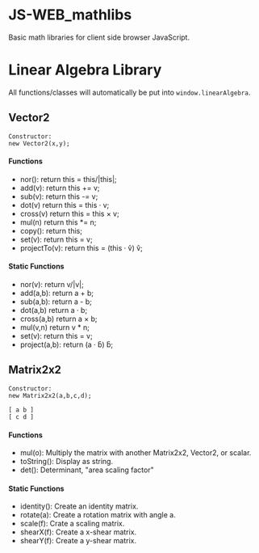 # JS-WEB_mathlibs
Basic math libraries for client side browser JavaScript.

# Linear Algebra Library

All functions/classes will automatically be put into `window.linearAlgebra`.

## Vector2

```
Constructor:
new Vector2(x,y);
```

#### Functions
- nor(): return this = this/|this|;
- add(v): return this += v;
- sub(v): return this -= v;
- dot(v) return this = this · v;
- cross(v) return this = this × v;
- mul(n) return this *= n;
- copy(): return this;
- set(v):  return this = v;
- projectTo(v): return this = (this · v̂) v̂;
#### Static Functions
- nor(v): return v/|v|;
- add(a,b): return a + b;
- sub(a,b): return a - b;
- dot(a,b) return a · b;
- cross(a,b) return a × b;
- mul(v,n) return v * n;
- set(v):  return this = v;
- project(a,b): return (a · b̂) b̂;

## Matrix2x2
 
```
Constructor:
new Matrix2x2(a,b,c,d);

[ a b ]
[ c d ]
```

#### Functions
- mul(o): Multiply the matrix with another Matrix2x2, Vector2, or scalar.
- toString(): Display as string.
- det(): Determinant, "area scaling factor"
#### Static Functions
- identity(): Create an identity matrix.
- rotate(a): Create a rotation matrix with angle a.
- scale(f): Crate a scaling matrix.
- shearX(f): Create a x-shear matrix.
- shearY(f): Create a y-shear matrix.
